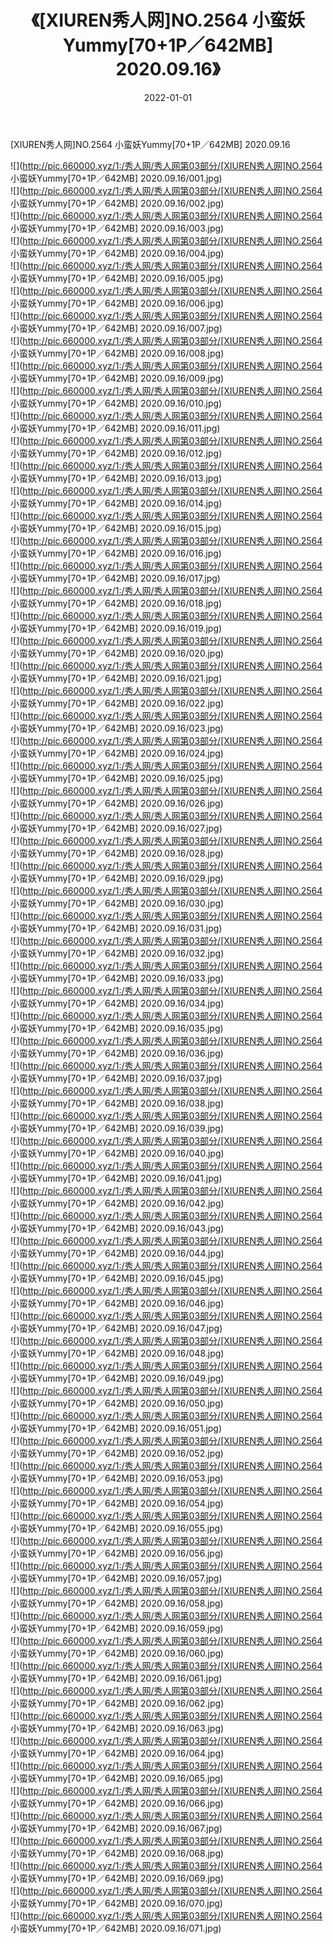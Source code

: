 ﻿---
layout: post
title:  《[XIUREN秀人网]NO.2564 小蛮妖Yummy[70+1P／642MB] 2020.09.16》
date:   2022-01-01
img: http://pic.660000.xyz/1:/秀人网/秀人网第03部分/[XIUREN秀人网]NO.2564 小蛮妖Yummy[70+1P／642MB] 2020.09.16/000.jpg
categories: [美女, 清纯, 唯美]
---

[XIUREN秀人网]NO.2564 小蛮妖Yummy[70+1P／642MB] 2020.09.16

 ![](http://pic.660000.xyz/1:/秀人网/秀人网第03部分/[XIUREN秀人网]NO.2564 小蛮妖Yummy[70+1P／642MB] 2020.09.16/001.jpg) <br>![](http://pic.660000.xyz/1:/秀人网/秀人网第03部分/[XIUREN秀人网]NO.2564 小蛮妖Yummy[70+1P／642MB] 2020.09.16/002.jpg) <br>![](http://pic.660000.xyz/1:/秀人网/秀人网第03部分/[XIUREN秀人网]NO.2564 小蛮妖Yummy[70+1P／642MB] 2020.09.16/003.jpg) <br>![](http://pic.660000.xyz/1:/秀人网/秀人网第03部分/[XIUREN秀人网]NO.2564 小蛮妖Yummy[70+1P／642MB] 2020.09.16/004.jpg) <br>![](http://pic.660000.xyz/1:/秀人网/秀人网第03部分/[XIUREN秀人网]NO.2564 小蛮妖Yummy[70+1P／642MB] 2020.09.16/005.jpg) <br>![](http://pic.660000.xyz/1:/秀人网/秀人网第03部分/[XIUREN秀人网]NO.2564 小蛮妖Yummy[70+1P／642MB] 2020.09.16/006.jpg) <br>![](http://pic.660000.xyz/1:/秀人网/秀人网第03部分/[XIUREN秀人网]NO.2564 小蛮妖Yummy[70+1P／642MB] 2020.09.16/007.jpg) <br>![](http://pic.660000.xyz/1:/秀人网/秀人网第03部分/[XIUREN秀人网]NO.2564 小蛮妖Yummy[70+1P／642MB] 2020.09.16/008.jpg) <br>![](http://pic.660000.xyz/1:/秀人网/秀人网第03部分/[XIUREN秀人网]NO.2564 小蛮妖Yummy[70+1P／642MB] 2020.09.16/009.jpg) <br>![](http://pic.660000.xyz/1:/秀人网/秀人网第03部分/[XIUREN秀人网]NO.2564 小蛮妖Yummy[70+1P／642MB] 2020.09.16/010.jpg) <br>![](http://pic.660000.xyz/1:/秀人网/秀人网第03部分/[XIUREN秀人网]NO.2564 小蛮妖Yummy[70+1P／642MB] 2020.09.16/011.jpg) <br>![](http://pic.660000.xyz/1:/秀人网/秀人网第03部分/[XIUREN秀人网]NO.2564 小蛮妖Yummy[70+1P／642MB] 2020.09.16/012.jpg) <br>![](http://pic.660000.xyz/1:/秀人网/秀人网第03部分/[XIUREN秀人网]NO.2564 小蛮妖Yummy[70+1P／642MB] 2020.09.16/013.jpg) <br>![](http://pic.660000.xyz/1:/秀人网/秀人网第03部分/[XIUREN秀人网]NO.2564 小蛮妖Yummy[70+1P／642MB] 2020.09.16/014.jpg) <br>![](http://pic.660000.xyz/1:/秀人网/秀人网第03部分/[XIUREN秀人网]NO.2564 小蛮妖Yummy[70+1P／642MB] 2020.09.16/015.jpg) <br>![](http://pic.660000.xyz/1:/秀人网/秀人网第03部分/[XIUREN秀人网]NO.2564 小蛮妖Yummy[70+1P／642MB] 2020.09.16/016.jpg) <br>![](http://pic.660000.xyz/1:/秀人网/秀人网第03部分/[XIUREN秀人网]NO.2564 小蛮妖Yummy[70+1P／642MB] 2020.09.16/017.jpg) <br>![](http://pic.660000.xyz/1:/秀人网/秀人网第03部分/[XIUREN秀人网]NO.2564 小蛮妖Yummy[70+1P／642MB] 2020.09.16/018.jpg) <br>![](http://pic.660000.xyz/1:/秀人网/秀人网第03部分/[XIUREN秀人网]NO.2564 小蛮妖Yummy[70+1P／642MB] 2020.09.16/019.jpg) <br>![](http://pic.660000.xyz/1:/秀人网/秀人网第03部分/[XIUREN秀人网]NO.2564 小蛮妖Yummy[70+1P／642MB] 2020.09.16/020.jpg) <br>![](http://pic.660000.xyz/1:/秀人网/秀人网第03部分/[XIUREN秀人网]NO.2564 小蛮妖Yummy[70+1P／642MB] 2020.09.16/021.jpg) <br>![](http://pic.660000.xyz/1:/秀人网/秀人网第03部分/[XIUREN秀人网]NO.2564 小蛮妖Yummy[70+1P／642MB] 2020.09.16/022.jpg) <br>![](http://pic.660000.xyz/1:/秀人网/秀人网第03部分/[XIUREN秀人网]NO.2564 小蛮妖Yummy[70+1P／642MB] 2020.09.16/023.jpg) <br>![](http://pic.660000.xyz/1:/秀人网/秀人网第03部分/[XIUREN秀人网]NO.2564 小蛮妖Yummy[70+1P／642MB] 2020.09.16/024.jpg) <br>![](http://pic.660000.xyz/1:/秀人网/秀人网第03部分/[XIUREN秀人网]NO.2564 小蛮妖Yummy[70+1P／642MB] 2020.09.16/025.jpg) <br>![](http://pic.660000.xyz/1:/秀人网/秀人网第03部分/[XIUREN秀人网]NO.2564 小蛮妖Yummy[70+1P／642MB] 2020.09.16/026.jpg) <br>![](http://pic.660000.xyz/1:/秀人网/秀人网第03部分/[XIUREN秀人网]NO.2564 小蛮妖Yummy[70+1P／642MB] 2020.09.16/027.jpg) <br>![](http://pic.660000.xyz/1:/秀人网/秀人网第03部分/[XIUREN秀人网]NO.2564 小蛮妖Yummy[70+1P／642MB] 2020.09.16/028.jpg) <br>![](http://pic.660000.xyz/1:/秀人网/秀人网第03部分/[XIUREN秀人网]NO.2564 小蛮妖Yummy[70+1P／642MB] 2020.09.16/029.jpg) <br>![](http://pic.660000.xyz/1:/秀人网/秀人网第03部分/[XIUREN秀人网]NO.2564 小蛮妖Yummy[70+1P／642MB] 2020.09.16/030.jpg) <br>![](http://pic.660000.xyz/1:/秀人网/秀人网第03部分/[XIUREN秀人网]NO.2564 小蛮妖Yummy[70+1P／642MB] 2020.09.16/031.jpg) <br>![](http://pic.660000.xyz/1:/秀人网/秀人网第03部分/[XIUREN秀人网]NO.2564 小蛮妖Yummy[70+1P／642MB] 2020.09.16/032.jpg) <br>![](http://pic.660000.xyz/1:/秀人网/秀人网第03部分/[XIUREN秀人网]NO.2564 小蛮妖Yummy[70+1P／642MB] 2020.09.16/033.jpg) <br>![](http://pic.660000.xyz/1:/秀人网/秀人网第03部分/[XIUREN秀人网]NO.2564 小蛮妖Yummy[70+1P／642MB] 2020.09.16/034.jpg) <br>![](http://pic.660000.xyz/1:/秀人网/秀人网第03部分/[XIUREN秀人网]NO.2564 小蛮妖Yummy[70+1P／642MB] 2020.09.16/035.jpg) <br>![](http://pic.660000.xyz/1:/秀人网/秀人网第03部分/[XIUREN秀人网]NO.2564 小蛮妖Yummy[70+1P／642MB] 2020.09.16/036.jpg) <br>![](http://pic.660000.xyz/1:/秀人网/秀人网第03部分/[XIUREN秀人网]NO.2564 小蛮妖Yummy[70+1P／642MB] 2020.09.16/037.jpg) <br>![](http://pic.660000.xyz/1:/秀人网/秀人网第03部分/[XIUREN秀人网]NO.2564 小蛮妖Yummy[70+1P／642MB] 2020.09.16/038.jpg) <br>![](http://pic.660000.xyz/1:/秀人网/秀人网第03部分/[XIUREN秀人网]NO.2564 小蛮妖Yummy[70+1P／642MB] 2020.09.16/039.jpg) <br>![](http://pic.660000.xyz/1:/秀人网/秀人网第03部分/[XIUREN秀人网]NO.2564 小蛮妖Yummy[70+1P／642MB] 2020.09.16/040.jpg) <br>![](http://pic.660000.xyz/1:/秀人网/秀人网第03部分/[XIUREN秀人网]NO.2564 小蛮妖Yummy[70+1P／642MB] 2020.09.16/041.jpg) <br>![](http://pic.660000.xyz/1:/秀人网/秀人网第03部分/[XIUREN秀人网]NO.2564 小蛮妖Yummy[70+1P／642MB] 2020.09.16/042.jpg) <br>![](http://pic.660000.xyz/1:/秀人网/秀人网第03部分/[XIUREN秀人网]NO.2564 小蛮妖Yummy[70+1P／642MB] 2020.09.16/043.jpg) <br>![](http://pic.660000.xyz/1:/秀人网/秀人网第03部分/[XIUREN秀人网]NO.2564 小蛮妖Yummy[70+1P／642MB] 2020.09.16/044.jpg) <br>![](http://pic.660000.xyz/1:/秀人网/秀人网第03部分/[XIUREN秀人网]NO.2564 小蛮妖Yummy[70+1P／642MB] 2020.09.16/045.jpg) <br>![](http://pic.660000.xyz/1:/秀人网/秀人网第03部分/[XIUREN秀人网]NO.2564 小蛮妖Yummy[70+1P／642MB] 2020.09.16/046.jpg) <br>![](http://pic.660000.xyz/1:/秀人网/秀人网第03部分/[XIUREN秀人网]NO.2564 小蛮妖Yummy[70+1P／642MB] 2020.09.16/047.jpg) <br>![](http://pic.660000.xyz/1:/秀人网/秀人网第03部分/[XIUREN秀人网]NO.2564 小蛮妖Yummy[70+1P／642MB] 2020.09.16/048.jpg) <br>![](http://pic.660000.xyz/1:/秀人网/秀人网第03部分/[XIUREN秀人网]NO.2564 小蛮妖Yummy[70+1P／642MB] 2020.09.16/049.jpg) <br>![](http://pic.660000.xyz/1:/秀人网/秀人网第03部分/[XIUREN秀人网]NO.2564 小蛮妖Yummy[70+1P／642MB] 2020.09.16/050.jpg) <br>![](http://pic.660000.xyz/1:/秀人网/秀人网第03部分/[XIUREN秀人网]NO.2564 小蛮妖Yummy[70+1P／642MB] 2020.09.16/051.jpg) <br>![](http://pic.660000.xyz/1:/秀人网/秀人网第03部分/[XIUREN秀人网]NO.2564 小蛮妖Yummy[70+1P／642MB] 2020.09.16/052.jpg) <br>![](http://pic.660000.xyz/1:/秀人网/秀人网第03部分/[XIUREN秀人网]NO.2564 小蛮妖Yummy[70+1P／642MB] 2020.09.16/053.jpg) <br>![](http://pic.660000.xyz/1:/秀人网/秀人网第03部分/[XIUREN秀人网]NO.2564 小蛮妖Yummy[70+1P／642MB] 2020.09.16/054.jpg) <br>![](http://pic.660000.xyz/1:/秀人网/秀人网第03部分/[XIUREN秀人网]NO.2564 小蛮妖Yummy[70+1P／642MB] 2020.09.16/055.jpg) <br>![](http://pic.660000.xyz/1:/秀人网/秀人网第03部分/[XIUREN秀人网]NO.2564 小蛮妖Yummy[70+1P／642MB] 2020.09.16/056.jpg) <br>![](http://pic.660000.xyz/1:/秀人网/秀人网第03部分/[XIUREN秀人网]NO.2564 小蛮妖Yummy[70+1P／642MB] 2020.09.16/057.jpg) <br>![](http://pic.660000.xyz/1:/秀人网/秀人网第03部分/[XIUREN秀人网]NO.2564 小蛮妖Yummy[70+1P／642MB] 2020.09.16/058.jpg) <br>![](http://pic.660000.xyz/1:/秀人网/秀人网第03部分/[XIUREN秀人网]NO.2564 小蛮妖Yummy[70+1P／642MB] 2020.09.16/059.jpg) <br>![](http://pic.660000.xyz/1:/秀人网/秀人网第03部分/[XIUREN秀人网]NO.2564 小蛮妖Yummy[70+1P／642MB] 2020.09.16/060.jpg) <br>![](http://pic.660000.xyz/1:/秀人网/秀人网第03部分/[XIUREN秀人网]NO.2564 小蛮妖Yummy[70+1P／642MB] 2020.09.16/061.jpg) <br>![](http://pic.660000.xyz/1:/秀人网/秀人网第03部分/[XIUREN秀人网]NO.2564 小蛮妖Yummy[70+1P／642MB] 2020.09.16/062.jpg) <br>![](http://pic.660000.xyz/1:/秀人网/秀人网第03部分/[XIUREN秀人网]NO.2564 小蛮妖Yummy[70+1P／642MB] 2020.09.16/063.jpg) <br>![](http://pic.660000.xyz/1:/秀人网/秀人网第03部分/[XIUREN秀人网]NO.2564 小蛮妖Yummy[70+1P／642MB] 2020.09.16/064.jpg) <br>![](http://pic.660000.xyz/1:/秀人网/秀人网第03部分/[XIUREN秀人网]NO.2564 小蛮妖Yummy[70+1P／642MB] 2020.09.16/065.jpg) <br>![](http://pic.660000.xyz/1:/秀人网/秀人网第03部分/[XIUREN秀人网]NO.2564 小蛮妖Yummy[70+1P／642MB] 2020.09.16/066.jpg) <br>![](http://pic.660000.xyz/1:/秀人网/秀人网第03部分/[XIUREN秀人网]NO.2564 小蛮妖Yummy[70+1P／642MB] 2020.09.16/067.jpg) <br>![](http://pic.660000.xyz/1:/秀人网/秀人网第03部分/[XIUREN秀人网]NO.2564 小蛮妖Yummy[70+1P／642MB] 2020.09.16/068.jpg) <br>![](http://pic.660000.xyz/1:/秀人网/秀人网第03部分/[XIUREN秀人网]NO.2564 小蛮妖Yummy[70+1P／642MB] 2020.09.16/069.jpg) <br>![](http://pic.660000.xyz/1:/秀人网/秀人网第03部分/[XIUREN秀人网]NO.2564 小蛮妖Yummy[70+1P／642MB] 2020.09.16/070.jpg) <br>![](http://pic.660000.xyz/1:/秀人网/秀人网第03部分/[XIUREN秀人网]NO.2564 小蛮妖Yummy[70+1P／642MB] 2020.09.16/071.jpg) <br>